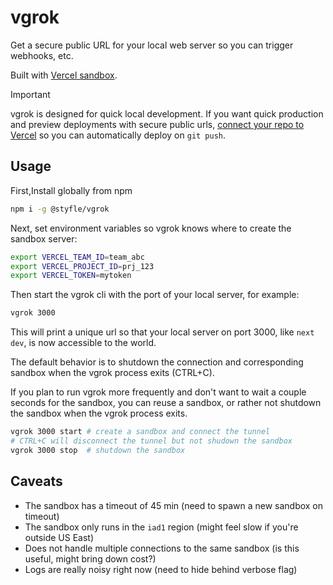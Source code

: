 # vgrok

Get a secure public URL for your local web server so you can trigger webhooks, etc.

Built with [Vercel sandbox](https://vercel.com/docs/vercel-sandbox).

> [!IMPORTANT]
> vgrok is designed for quick local development. If you want quick production and preview deployments with secure public urls, [connect your repo to Vercel](https://vercel.com/new) so you can automatically deploy on `git push`.

## Usage

First,Install globally from npm

```sh
npm i -g @styfle/vgrok
```

Next, set environment variables so vgrok knows where to create the sandbox server:

```sh
export VERCEL_TEAM_ID=team_abc 
export VERCEL_PROJECT_ID=prj_123 
export VERCEL_TOKEN=mytoken
```

Then start the vgrok cli with the port of your local server, for example:

```sh
vgrok 3000
```

This will print a unique url so that your local server on port 3000, like `next dev`, is now accessible to the world.

The default behavior is to shutdown the connection and corresponding sandbox when the vgrok process exits (CTRL+C).

If you plan to run vgrok more frequently and don't want to wait a couple seconds for the sandbox, you can reuse a sandbox, or rather not shutdown the sandbox when the vgrok process exits.

```sh
vgrok 3000 start # create a sandbox and connect the tunnel
# CTRL+C will disconnect the tunnel but not shudown the sandbox
vgrok 3000 stop  # shutdown the sandbox 
```

## Caveats

- The sandbox has a timeout of 45 min (need to spawn a new sandbox on timeout)
- The sandbox only runs in the `iad1` region (might feel slow if you're outside US East)
- Does not handle multiple connections to the same sandbox (is this useful, might bring down cost?)
- Logs are really noisy right now (need to hide behind verbose flag)
